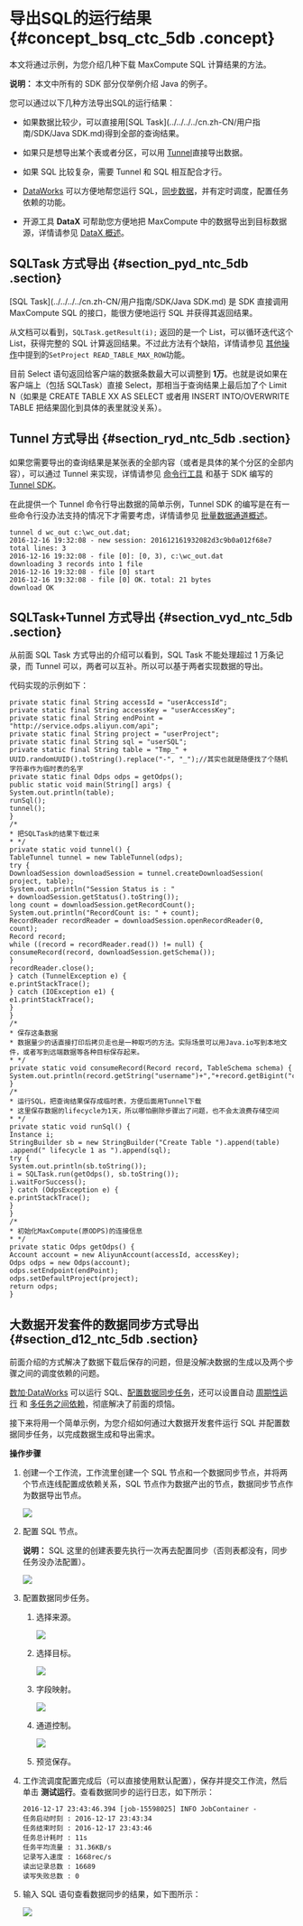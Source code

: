 # 导出SQL的运行结果 {#concept_bsq_ctc_5db .concept}

本文将通过示例，为您介绍几种下载 MaxCompute SQL 计算结果的方法。

**说明：** 本文中所有的 SDK 部分仅举例介绍 Java 的例子。

您可以通过以下几种方法导出SQL的运行结果：

-   如果数据比较少，可以直接用[SQL Task](../../../../cn.zh-CN/用户指南/SDK/Java SDK.md)得到全部的查询结果。

-   如果只是想导出某个表或者分区，可以用 [Tunnel](../../../../cn.zh-CN/用户指南/数据上传下载/Tunnel命令操作.md)直接导出数据。

-   如果 SQL 比较复杂，需要 Tunnel 和 SQL 相互配合才行。

-   [DataWorks](https://data.aliyun.com/product/ide?) 可以方便地帮您运行 SQL，[同步数据](https://help.aliyun.com/document_detail/47677.html)，并有定时调度，配置任务依赖的功能。

-   开源工具 **DataX** 可帮助您方便地把 MaxCompute 中的数据导出到目标数据源，详情请参见 [DataX 概述](https://help.aliyun.com/document_detail/28291.html)。


## SQLTask 方式导出 {#section_pyd_ntc_5db .section}

[SQL Task](../../../../cn.zh-CN/用户指南/SDK/Java SDK.md) 是 SDK 直接调用 MaxCompute SQL 的接口，能很方便地运行 SQL 并获得其返回结果。

从文档可以看到，`SQLTask.getResult(i);` 返回的是一个 List，可以循环迭代这个 List，获得完整的 SQL 计算返回结果。不过此方法有个缺陷，详情请参见 [其他操作](../../../../cn.zh-CN/用户指南/常用命令/其他操作.md)中提到的`SetProject READ_TABLE_MAX_ROW`功能。

目前 Select 语句返回给客户端的数据条数最大可以调整到 **1万**。也就是说如果在客户端上（包括 SQLTask）直接 Select，那相当于查询结果上最后加了个 Limit N（如果是 CREATE TABLE XX AS SELECT 或者用 INSERT INTO/OVERWRITE TABLE 把结果固化到具体的表里就没关系）。

## Tunnel 方式导出 {#section_ryd_ntc_5db .section}

如果您需要导出的查询结果是某张表的全部内容（或者是具体的某个分区的全部内容），可以通过 Tunnel 来实现，详情请参见 [命令行工具](../../../../cn.zh-CN/用户指南/数据上传下载/Tunnel命令操作.md) 和基于 SDK 编写的 [Tunnel SDK](../../../../cn.zh-CN/用户指南/数据上传下载/批量数据通道SDK介绍/批量数据通道概要.md)。

在此提供一个 Tunnel 命令行导出数据的简单示例，Tunnel SDK 的编写是在有一些命令行没办法支持的情况下才需要考虑，详情请参见 [批量数据通道概述](../../../../cn.zh-CN/用户指南/数据上传下载/批量数据通道SDK介绍/批量数据通道概要.md)。

```
tunnel d wc_out c:\wc_out.dat;
2016-12-16 19:32:08 - new session: 201612161932082d3c9b0a012f68e7 total lines: 3
2016-12-16 19:32:08 - file [0]: [0, 3), c:\wc_out.dat
downloading 3 records into 1 file
2016-12-16 19:32:08 - file [0] start
2016-12-16 19:32:08 - file [0] OK. total: 21 bytes
download OK
```

## SQLTask+Tunnel 方式导出 {#section_vyd_ntc_5db .section}

从前面 SQL Task 方式导出的介绍可以看到，SQL Task 不能处理超过 1 万条记录，而 Tunnel 可以，两者可以互补。所以可以基于两者实现数据的导出。

代码实现的示例如下：

```
private static final String accessId = "userAccessId";
private static final String accessKey = "userAccessKey";
private static final String endPoint = "http://service.odps.aliyun.com/api";
private static final String project = "userProject";
private static final String sql = "userSQL";
private static final String table = "Tmp_" + UUID.randomUUID().toString().replace("-", "_");//其实也就是随便找了个随机字符串作为临时表的名字
private static final Odps odps = getOdps();
public static void main(String[] args) {
System.out.println(table);
runSql();
tunnel();
}
/*
* 把SQLTask的结果下载过来
* */
private static void tunnel() {
TableTunnel tunnel = new TableTunnel(odps);
try {
DownloadSession downloadSession = tunnel.createDownloadSession(
project, table);
System.out.println("Session Status is : "
+ downloadSession.getStatus().toString());
long count = downloadSession.getRecordCount();
System.out.println("RecordCount is: " + count);
RecordReader recordReader = downloadSession.openRecordReader(0,
count);
Record record;
while ((record = recordReader.read()) != null) {
consumeRecord(record, downloadSession.getSchema());
}
recordReader.close();
} catch (TunnelException e) {
e.printStackTrace();
} catch (IOException e1) {
e1.printStackTrace();
}
}
/*
* 保存这条数据
* 数据量少的话直接打印后拷贝走也是一种取巧的方法。实际场景可以用Java.io写到本地文件，或者写到远端数据等各种目标保存起来。
* */
private static void consumeRecord(Record record, TableSchema schema) {
System.out.println(record.getString("username")+","+record.getBigint("cnt"));
}
/*
* 运行SQL，把查询结果保存成临时表，方便后面用Tunnel下载
* 这里保存数据的lifecycle为1天，所以哪怕删除步骤出了问题，也不会太浪费存储空间
* */
private static void runSql() {
Instance i;
StringBuilder sb = new StringBuilder("Create Table ").append(table)
.append(" lifecycle 1 as ").append(sql);
try {
System.out.println(sb.toString());
i = SQLTask.run(getOdps(), sb.toString());
i.waitForSuccess();
} catch (OdpsException e) {
e.printStackTrace();
}
}
/*
* 初始化MaxCompute(原ODPS)的连接信息
* */
private static Odps getOdps() {
Account account = new AliyunAccount(accessId, accessKey);
Odps odps = new Odps(account);
odps.setEndpoint(endPoint);
odps.setDefaultProject(project);
return odps;
}
```

## 大数据开发套件的数据同步方式导出 {#section_d12_ntc_5db .section}

前面介绍的方式解决了数据下载后保存的问题，但是没解决数据的生成以及两个步骤之间的调度依赖的问题。

[数加·DataWorks](https://data.aliyun.com/product/ide?) 可以运行 SQL、[配置数据同步任务](https://help.aliyun.com/document_detail/30269.html)，还可以设置自动 [周期性运行](https://help.aliyun.com/document_detail/50130.html) 和 [多任务之间依赖](https://help.aliyun.com/document_detail/50130.html)，彻底解决了前面的烦恼。

接下来将用一个简单示例，为您介绍如何通过大数据开发套件运行 SQL 并配置数据同步任务，以完成数据生成和导出需求。

**操作步骤**

1.  创建一个工作流，工作流里创建一个 SQL 节点和一个数据同步节点，并将两个节点连线配置成依赖关系，SQL 节点作为数据产出的节点，数据同步节点作为数据导出节点。

    ![](http://static-aliyun-doc.oss-cn-hangzhou.aliyuncs.com/assets/img/12158/15332094481131_zh-CN.png)

2.  配置 SQL 节点。

    **说明：** SQL 这里的创建表要先执行一次再去配置同步（否则表都没有，同步任务没办法配置）。

    ![](http://static-aliyun-doc.oss-cn-hangzhou.aliyuncs.com/assets/img/12158/15332094481133_zh-CN.png)

3.  配置数据同步任务。

    1.  选择来源。

        ![](http://static-aliyun-doc.oss-cn-hangzhou.aliyuncs.com/assets/img/12158/15332094481138_zh-CN.png)

    2.  选择目标。

        ![](http://static-aliyun-doc.oss-cn-hangzhou.aliyuncs.com/assets/img/12158/15332094481139_zh-CN.png)

    3.  字段映射。

        ![](http://static-aliyun-doc.oss-cn-hangzhou.aliyuncs.com/assets/img/12158/15332094481145_zh-CN.png)

    4.  通道控制。

        ![](http://static-aliyun-doc.oss-cn-hangzhou.aliyuncs.com/assets/img/12158/15332094481146_zh-CN.png)

    5.  预览保存。

4.  工作流调度配置完成后（可以直接使用默认配置），保存并提交工作流，然后单击 **测试运行**。查看数据同步的运行日志，如下所示：

    ```
    2016-12-17 23:43:46.394 [job-15598025] INFO JobContainer - 
    任务启动时刻 : 2016-12-17 23:43:34
    任务结束时刻 : 2016-12-17 23:43:46
    任务总计耗时 : 11s
    任务平均流量 : 31.36KB/s
    记录写入速度 : 1668rec/s
    读出记录总数 : 16689
    读写失败总数 : 0
    ```

5.  输入 SQL 语句查看数据同步的结果，如下图所示：

    ![](http://static-aliyun-doc.oss-cn-hangzhou.aliyuncs.com/assets/img/12158/15332094481148_zh-CN.png)


